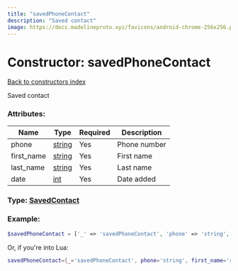 ```yaml
---
title: "savedPhoneContact"
description: "Saved contact"
image: https://docs.madelineproto.xyz/favicons/android-chrome-256x256.png
---
```

# Constructor: savedPhoneContact  
[Back to constructors index](index.md)



Saved contact

### Attributes:

| Name     |    Type       | Required | Description |
|----------|---------------|----------|-------------|
|phone|[string](../types/string.md) | Yes|Phone number|
|first\_name|[string](../types/string.md) | Yes|First name|
|last\_name|[string](../types/string.md) | Yes|Last name|
|date|[int](../types/int.md) | Yes|Date added|



### Type: [SavedContact](../types/SavedContact.md)


### Example:

```php
$savedPhoneContact = ['_' => 'savedPhoneContact', 'phone' => 'string', 'first_name' => 'string', 'last_name' => 'string', 'date' => int];
```  


Or, if you're into Lua:

```lua
savedPhoneContact={_='savedPhoneContact', phone='string', first_name='string', last_name='string', date=int}

```


